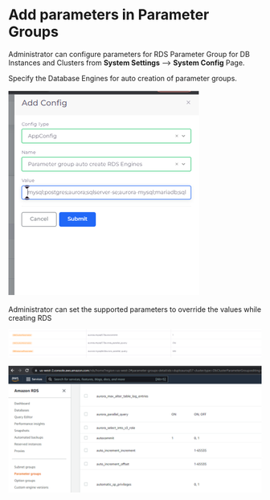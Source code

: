 # Add parameters in Parameter Groups

Administrator can configure parameters for RDS Parameter Group for DB Instances and Clusters from **System Settings** --> **System Config** Page.

Specify the Database Engines for auto creation of parameter groups.\
\
![](<../../../.gitbook/assets/image (67) (1).png>)\
\
Administrator can set the supported parameters to override the values while creating RDS

![Sample configuration](<../../../.gitbook/assets/image (17).png>)

![Parameters overriden in AWS based on the configuration](<../../../.gitbook/assets/image (48).png>)
